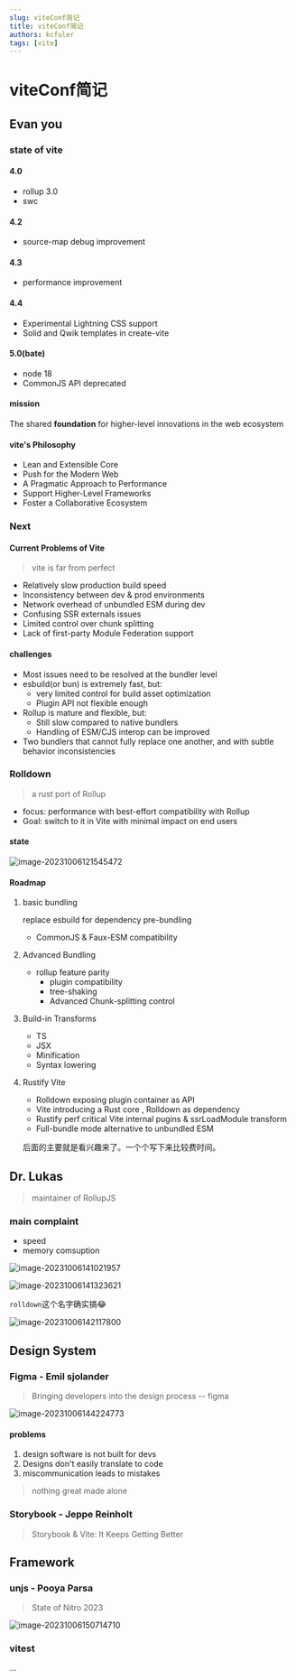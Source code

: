 ```yaml
---
slug: viteConf简记
title: viteConf简记
authors: kcfuler
tags: [vite]
---
```


# viteConf简记

## Evan you

### state of vite

#### 4.0

- rollup 3.0
- swc

#### 4.2

- source-map debug improvement

#### 4.3

- performance improvement

#### 4.4

- Experimental Lightning CSS support
- Solid and Qwik templates in create-vite

#### 5.0(bate)

- node 18
- CommonJS API deprecated

#### mission

The shared **foundation** for higher-level innovations in the web ecosystem

#### vite's Philosophy

- Lean and Extensible Core
- Push for the Modern Web
- A Pragmatic Approach to Performance
- Support Higher-Level Frameworks
- Foster a Collaborative Ecosystem

### Next

#### Current Problems of Vite

> vite is far from perfect

- Relatively slow production build speed
- Inconsistency between dev & prod environments
- Network overhead of unbundled ESM during dev
- Confusing SSR externals issues
- Limited control over chunk splitting
- Lack of first-party Module Federation support

#### challenges

- Most issues need to be resolved at the bundler level
- esbuild(or bun) is extremely fast, but:
  - very limited control for build asset optimization
  - Plugin API not flexible enough
- Rollup is mature and flexible, but:
  - Still slow compared to native bundlers
  - Handling of ESM/CJS interop can be improved
- Two bundlers that cannot fully replace one another, and with subtle behavior inconsistencies

### Rolldown

> a rust port of Rollup

- focus: performance with best-effort compatibility with Rollup
- Goal: switch to it in Vite with minimal impact on end users

#### state

![image-20231006121545472](https://s2.loli.net/2023/10/06/YHueZR4nmIdocwA.png)

#### Roadmap

1. basic bundling

   replace esbuild for dependency pre-bundling

   - CommonJS & Faux-ESM compatibility

2. Advanced Bundling

   - rollup feature parity
     - plugin compatibility
     - tree-shaking
     - Advanced Chunk-splitting control

3. Build-in Transforms

   - TS
   - JSX
   - Minification
   - Syntax lowering

4. Rustify Vite

   - Rolldown exposing plugin container as API
   - Vite introducing a Rust core , Rolldown as dependency
   - Rustify perf critical Vite internal pugins & ssrLoadModule transform
   - Full-bundle mode alternative to unbundled ESM

   后面的主要就是看兴趣来了。一个个写下来比较费时间。

   

## Dr. Lukas

> maintainer of RollupJS

### main complaint

- speed
- memory comsuption

![image-20231006141021957](https://s2.loli.net/2023/10/06/yIMGUQu6aitWeZc.png)

![image-20231006141323621](https://s2.loli.net/2023/10/06/vqgH5rNI3RTCzWo.png)

`rolldown`这个名字确实搞😂

![image-20231006142117800](https://s2.loli.net/2023/10/06/NAVdQzUkwhT8OI6.png)

## Design System

### Figma - Emil sjolander

> Bringing developers into the design process -- figma

![image-20231006144224773](https://s2.loli.net/2023/10/06/opExiR3GMzSDfdh.png)

#### problems

1. design software is not built for devs
2. Designs don't easily translate to code
3. miscommunication leads to mistakes

> nothing great made alone

### Storybook - Jeppe Reinholt

> Storybook & Vite: It Keeps Getting Better

## Framework

### unjs - Pooya Parsa

> State of Nitro 2023

![image-20231006150714710](https://s2.loli.net/2023/10/06/zpOq6at8y5WmxI3.png)

### vitest

...
